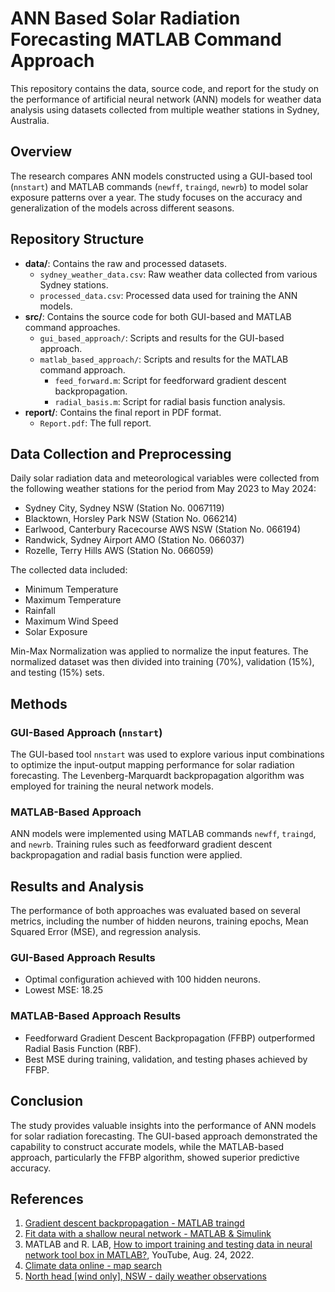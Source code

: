 # ANN Based Solar Radiation Forecasting MATLAB Command Approach

This repository contains the data, source code, and report for the study on the performance of artificial neural network (ANN) models for weather data analysis using datasets collected from multiple weather stations in Sydney, Australia.

## Overview

The research compares ANN models constructed using a GUI-based tool (`nnstart`) and MATLAB commands (`newff`, `traingd`, `newrb`) to model solar exposure patterns over a year. The study focuses on the accuracy and generalization of the models across different seasons.

## Repository Structure

- **data/**: Contains the raw and processed datasets.
  - `sydney_weather_data.csv`: Raw weather data collected from various Sydney stations.
  - `processed_data.csv`: Processed data used for training the ANN models.
- **src/**: Contains the source code for both GUI-based and MATLAB command approaches.
  - `gui_based_approach/`: Scripts and results for the GUI-based approach.
  - `matlab_based_approach/`: Scripts and results for the MATLAB command approach.
    - `feed_forward.m`: Script for feedforward gradient descent backpropagation.
    - `radial_basis.m`: Script for radial basis function analysis.
- **report/**: Contains the final report in PDF format.
  - `Report.pdf`: The full report.

## Data Collection and Preprocessing

Daily solar radiation data and meteorological variables were collected from the following weather stations for the period from May 2023 to May 2024:

- Sydney City, Sydney NSW (Station No. 0067119)
- Blacktown, Horsley Park NSW (Station No. 066214)
- Earlwood, Canterbury Racecourse AWS NSW (Station No. 066194)
- Randwick, Sydney Airport AMO (Station No. 066037)
- Rozelle, Terry Hills AWS (Station No. 066059)

The collected data included:
- Minimum Temperature
- Maximum Temperature
- Rainfall
- Maximum Wind Speed
- Solar Exposure

Min-Max Normalization was applied to normalize the input features. The normalized dataset was then divided into training (70%), validation (15%), and testing (15%) sets.

## Methods

### GUI-Based Approach (`nnstart`)

The GUI-based tool `nnstart` was used to explore various input combinations to optimize the input-output mapping performance for solar radiation forecasting. The Levenberg-Marquardt backpropagation algorithm was employed for training the neural network models.

### MATLAB-Based Approach

ANN models were implemented using MATLAB commands `newff`, `traingd`, and `newrb`. Training rules such as feedforward gradient descent backpropagation and radial basis function were applied.

## Results and Analysis

The performance of both approaches was evaluated based on several metrics, including the number of hidden neurons, training epochs, Mean Squared Error (MSE), and regression analysis.

### GUI-Based Approach Results

- Optimal configuration achieved with 100 hidden neurons.
- Lowest MSE: 18.25

### MATLAB-Based Approach Results

- Feedforward Gradient Descent Backpropagation (FFBP) outperformed Radial Basis Function (RBF).
- Best MSE during training, validation, and testing phases achieved by FFBP.

## Conclusion

The study provides valuable insights into the performance of ANN models for solar radiation forecasting. The GUI-based approach demonstrated the capability to construct accurate models, while the MATLAB-based approach, particularly the FFBP algorithm, showed superior predictive accuracy.

## References

1. [Gradient descent backpropagation - MATLAB traingd](https://www.mathworks.com/help/deeplearning/ref/traingd.html)
2. [Fit data with a shallow neural network - MATLAB & Simulink](https://www.mathworks.com/help/deeplearning/gs/fit-data-with-a-neural-network.html)
3. MATLAB and R. LAB, [How to import training and testing data in neural network tool box in MATLAB?](https://www.youtube.com/watch?v=tXBmdselGzE), YouTube, Aug. 24, 2022.
4. [Climate data online - map search](http://www.bom.gov.au/climate/data/)
5. [North head [wind only], NSW - daily weather observations](http://www.bom.gov.au/climate/dwo/IDCJDW2192.latest.shtml)

